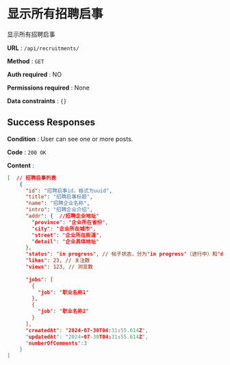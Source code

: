 # 显示所有招聘启事

显示所有招聘启事

**URL** : `/api/recruitments/`

**Method** : `GET`

**Auth required** : NO

**Permissions required** : None

**Data constraints** : `{}`

## Success Responses

**Condition** : User can see one or more posts.

**Code** : `200 OK`

**Content** : 

```json
[  // 招聘启事列表
    {
      "id": "招聘启事id，格式为uuid",
      "title": "招聘启事标题",
      "name": "招聘企业名称",
      "intro": "招聘企业介绍",
      "addr": {  //招聘企业地址"
        "province": "企业所在省份",
        "city": "企业所在城市",
        "street": "企业所在街道",
        "detail": "企业具体地址"
      },
      "status": "in progress", // 帖子状态，分为"in progress"（进行中）和"done"（已完成）
      "likes": 23, // 关注数
      "views": 123, // 浏览数
      
      "jobs": [
        {
          "job": "职业名称1"
        },
        {
          "job": "职业名称2"
        }
      ],
      "createdAt": "2024-07-30T04:31:55.614Z", 
      "updatedAt": "2024-07-30T04:31:55.614Z", 
      "numberOfComments":3 
    }
]
```
